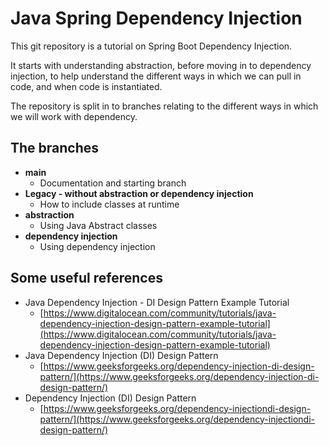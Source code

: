 # Java Spring Dependency Injection

This git repository is a tutorial on Spring Boot Dependency Injection.

It starts with understanding abstraction, before moving in to dependency injection, to help understand the different ways in which we can pull in code, and when code is instantiated.

The repository is split in to branches relating to the different ways in which we will work with dependency.

## The branches

*   **main**
    *   Documentation and starting branch
*   **Legacy - without abstraction or dependency injection**
    *   How to include classes at runtime
*   **abstraction**
    *   Using Java Abstract classes
*   **dependency injection**
    *   Using dependency injection

## Some useful references

*   Java Dependency Injection - DI Design Pattern Example Tutorial
    *   [https://www.digitalocean.com/community/tutorials/java-dependency-injection-design-pattern-example-tutorial](https://www.digitalocean.com/community/tutorials/java-dependency-injection-design-pattern-example-tutorial)
*   Java Dependency Injection (DI) Design Pattern
    *   [https://www.geeksforgeeks.org/dependency-injection-di-design-pattern/](https://www.geeksforgeeks.org/dependency-injection-di-design-pattern/)
*   Dependency Injection (DI) Design Pattern
    *   [https://www.geeksforgeeks.org/dependency-injectiondi-design-pattern/](https://www.geeksforgeeks.org/dependency-injectiondi-design-pattern/)